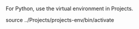 For Python, use the virtual environment in Projects.

source ../Projects/projects-env/bin/activate


